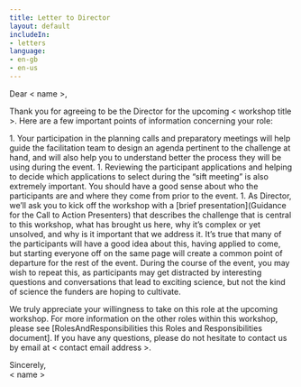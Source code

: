 ```yaml
---
title: Letter to Director
layout: default
includeIn: 
- letters
language:
- en-gb
- en-us
---
```

Dear < name >,
<p>
Thank you for agreeing to be the Director for the upcoming < workshop title >. Here are a few important points of information concerning your role: 
<p>
1. Your participation in the planning calls and preparatory meetings will help guide the facilitation team to design an agenda pertinent to the challenge at hand, and will also help you to understand better the process they will be using during the event.
1. Reviewing the participant applications and helping to decide which applications to select during the “sift meeting” is also extremely important. You should have a good sense about who the participants are and where they come from prior to the event.
1. As Director, we’ll ask you to kick off the workshop with a [brief presentation](Guidance for the Call to Action Presenters) that describes the challenge that is central to this workshop, what has brought us here, why it’s complex or yet unsolved, and why is it important that we address it. It’s true that many of the participants will have a good idea about this, having applied to come, but starting everyone off on the same page will create a common point of departure for the rest of the event. During the course of the event, you may wish to repeat this, as participants may get distracted by interesting questions and conversations that lead to exciting science, but not the kind of science the funders are hoping to cultivate.
<p>
We truly appreciate your willingness to take on this role at the upcoming workshop. For more information on the other roles within this workshop, please see [RolesAndResponsibilities this Roles and Responsibilities document]. If you have any questions, please do not hesitate to contact us by email at < contact email address >.

Sincerely,
<br>
< name >